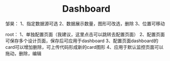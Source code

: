 # <center>**Dashboard**</center>

邹昊：
1、指定数据源可选
2、数据展示数量，图形可改选，删除
3、位置可移动

root：
1、单独配置页面（我建议，这里点击可以跳转去配置页面）
2、配置页面可保存多个设计页面，保存后可应用于dashboard
3、配置页面dashboard的card可以增加删除，可上传代码形成新的card图形
4、应用于默认监控页面可以拖动，删除，编辑
